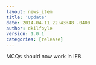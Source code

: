 ```yaml
---
layout: news_item
title: 'Update'
date: 2014-04-11 22:43:48 -0400
author: dkilfoyle
version: 1.0.1
categories: [release]
---
```


MCQs should now work in IE8.
